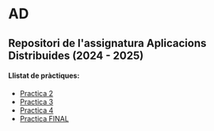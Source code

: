 # AD
## Repositori de l'assignatura Aplicacions Distribuides **(2024 - 2025)**
#### Llistat de pràctiques:
* [Practica 2](https://github.com/AdriMM26/AD/tree/main/practica2)
* [Practica 3](https://github.com/AdriMM26/AD/tree/main/practica3)
* [Practica 4](https://github.com/AdriMM26/AD/tree/main/practica4)
* [Practica FINAL](https://github.com/AdriMM26/AD/tree/main/integracio_practica)
